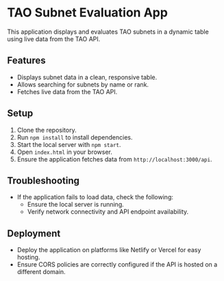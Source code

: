 # TAO Subnet Evaluation App

This application displays and evaluates TAO subnets in a dynamic table using live data from the TAO API.

## Features
- Displays subnet data in a clean, responsive table.
- Allows searching for subnets by name or rank.
- Fetches live data from the TAO API.

## Setup
1. Clone the repository.
2. Run `npm install` to install dependencies.
3. Start the local server with `npm start`.
4. Open `index.html` in your browser.
5. Ensure the application fetches data from `http://localhost:3000/api`.

## Troubleshooting
- If the application fails to load data, check the following:
  - Ensure the local server is running.
  - Verify network connectivity and API endpoint availability.

## Deployment
- Deploy the application on platforms like Netlify or Vercel for easy hosting.
- Ensure CORS policies are correctly configured if the API is hosted on a different domain. 